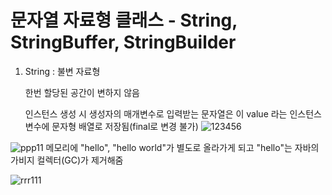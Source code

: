 # 문자열 자료형 클래스 - String, StringBuffer, StringBuilder

1. String : 불변 자료형

   한번 할당된 공간이 변하지 않음

   인스턴스 생성 시 생성자의 매개변수로 입력받는 문자열은 이 value 라는 인스턴스 변수에 문자형 배열로 저장됨(final로 변경 불가)
![123456](https://github.com/heydgmon/0619/assets/40292371/9ce67b80-07d4-42ca-b90c-1d134f1de3b9)

![ppp11](https://github.com/heydgmon/0619/assets/40292371/04107a4f-11d5-45e8-bbf8-827c9b6fb8f0)
메모리에 "hello", "hello world"가 별도로 올라가게 되고 "hello"는 자바의 가비지 컬렉터(GC)가 제거해줌

![rrr111](https://github.com/heydgmon/0619/assets/40292371/63f48463-9ab1-4220-bdeb-41fa9287c957)

